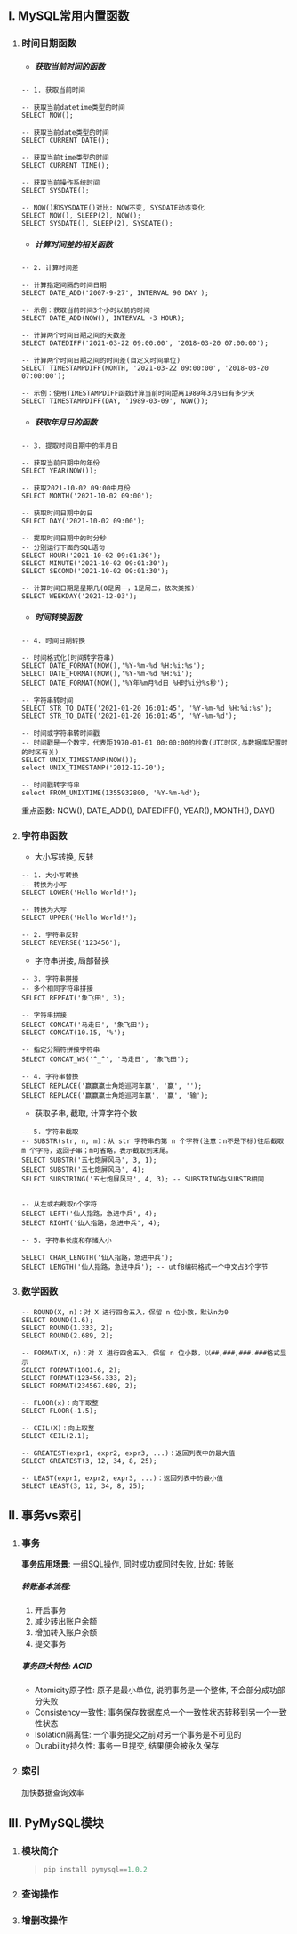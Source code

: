 ## I. MySQL常用内置函数

1. ### 时间日期函数

    - ##### 获取当前时间的函数

    ```mysql
    -- 1. 获取当前时间
    
    -- 获取当前datetime类型的时间
    SELECT NOW();
    
    -- 获取当前date类型的时间
    SELECT CURRENT_DATE();
    
    -- 获取当前time类型的时间
    SELECT CURRENT_TIME();
    
    -- 获取当前操作系统时间
    SELECT SYSDATE();
    
    -- NOW()和SYSDATE()对比: NOW不变, SYSDATE动态变化
    SELECT NOW(), SLEEP(2), NOW();
    SELECT SYSDATE(), SLEEP(2), SYSDATE();
    ```

    - ##### 计算时间差的相关函数

    ```mysql
    -- 2. 计算时间差
    
    -- 计算指定间隔的时间日期
    SELECT DATE_ADD('2007-9-27', INTERVAL 90 DAY );
    
    -- 示例：获取当前时间3个小时以前的时间
    SELECT DATE_ADD(NOW(), INTERVAL -3 HOUR);
    
    -- 计算两个时间日期之间的天数差
    SELECT DATEDIFF('2021-03-22 09:00:00', '2018-03-20 07:00:00');
    
    -- 计算两个时间日期之间的时间差(自定义时间单位)
    SELECT TIMESTAMPDIFF(MONTH, '2021-03-22 09:00:00', '2018-03-20 07:00:00');
    
    -- 示例：使用TIMESTAMPDIFF函数计算当前时间距离1989年3月9日有多少天
    SELECT TIMESTAMPDIFF(DAY, '1989-03-09', NOW());
    ```

    - ##### 获取年月日的函数

    ```mysql
    -- 3. 提取时间日期中的年月日
    
    -- 获取当前日期中的年份
    SELECT YEAR(NOW());
    
    -- 获取2021-10-02 09:00中月份
    SELECT MONTH('2021-10-02 09:00');
    
    -- 获取时间日期中的日
    SELECT DAY('2021-10-02 09:00');
    
    -- 提取时间日期中的时分秒
    -- 分别运行下面的SQL语句
    SELECT HOUR('2021-10-02 09:01:30');
    SELECT MINUTE('2021-10-02 09:01:30');
    SELECT SECOND('2021-10-02 09:01:30');
    
    -- 计算时间日期是星期几(0是周一，1是周二，依次类推)'
    SELECT WEEKDAY('2021-12-03');
    ```

    - ##### 时间转换函数

    ```mysql
    -- 4. 时间日期转换
    
    -- 时间格式化(时间转字符串)
    SELECT DATE_FORMAT(NOW(),'%Y-%m-%d %H:%i:%s');
    SELECT DATE_FORMAT(NOW(),'%Y-%m-%d %H:%i');
    SELECT DATE_FORMAT(NOW(),'%Y年%m月%d日 %H时%i分%s秒');
    
    -- 字符串转时间
    SELECT STR_TO_DATE('2021-01-20 16:01:45', '%Y-%m-%d %H:%i:%s');
    SELECT STR_TO_DATE('2021-01-20 16:01:45', '%Y-%m-%d');
    
    -- 时间或字符串转时间戳
    -- 时间戳是一个数字，代表距1970-01-01 00:00:00的秒数(UTC时区,与数据库配置时的时区有关)
    SELECT UNIX_TIMESTAMP(NOW());
    select UNIX_TIMESTAMP('2012-12-20');
    
    -- 时间戳转字符串
    select FROM_UNIXTIME(1355932800, '%Y-%m-%d');
    ```

    重点函数: NOW(), DATE_ADD(), DATEDIFF(), YEAR(), MONTH(), DAY()

2. ### 字符串函数

    - 大小写转换, 反转

    ```mysql
    -- 1. 大小写转换
    -- 转换为小写
    SELECT LOWER('Hello World!');
    
    -- 转换为大写
    SELECT UPPER('Hello World!');
    
    -- 2. 字符串反转
    SELECT REVERSE('123456');
    ```

    - 字符串拼接, 局部替换

    ```mysql
    -- 3. 字符串拼接
    -- 多个相同字符串拼接
    SELECT REPEAT('象飞田', 3);
    
    -- 字符串拼接
    SELECT CONCAT('马走日', '象飞田');
    SELECT CONCAT(10.15, '%');
    
    -- 指定分隔符拼接字符串
    SELECT CONCAT_WS('^_^', '马走日', '象飞田');
    
    -- 4. 字符串替换
    SELECT REPLACE('赢赢赢士角炮巡河车赢', '赢', '');
    SELECT REPLACE('赢赢赢士角炮巡河车赢', '赢', '输');
    ```

    - 获取子串, 截取, 计算字符个数

    ```mysql
    -- 5. 字符串截取
    -- SUBSTR(str, n, m)：从 str 字符串的第 n 个字符(注意：n不是下标)往后截取 m 个字符，返回子串；m可省略，表示截取到末尾。
    SELECT SUBSTR('五七炮屏风马', 3, 1);
    SELECT SUBSTR('五七炮屏风马', 4);
    SELECT SUBSTRING('五七炮屏风马', 4, 3); -- SUBSTRING与SUBSTR相同
    
    
    -- 从左或右截取n个字符
    SELECT LEFT('仙人指路，急进中兵', 4);
    SELECT RIGHT('仙人指路，急进中兵', 4);
    
    -- 5. 字符串长度和存储大小
    
    SELECT CHAR_LENGTH('仙人指路，急进中兵');
    SELECT LENGTH('仙人指路，急进中兵'); -- utf8编码格式一个中文占3个字节
    ```

3. ### 数学函数

    ```mysql
    -- ROUND(X, n)：对 X 进行四舍五入，保留 n 位小数，默认n为0
    SELECT ROUND(1.6);
    SELECT ROUND(1.333, 2);
    SELECT ROUND(2.689, 2);
    
    -- FORMAT(X, n)：对 X 进行四舍五入，保留 n 位小数，以##,###,###.###格式显示
    SELECT FORMAT(1001.6, 2);
    SELECT FORMAT(123456.333, 2);
    SELECT FORMAT(234567.689, 2);
    
    -- FLOOR(x)：向下取整
    SELECT FLOOR(-1.5);
    
    -- CEIL(X)：向上取整
    SELECT CEIL(2.1);
    
    -- GREATEST(expr1, expr2, expr3, ...)：返回列表中的最大值
    SELECT GREATEST(3, 12, 34, 8, 25);
    
    -- LEAST(expr1, expr2, expr3, ...)：返回列表中的最小值
    SELECT LEAST(3, 12, 34, 8, 25);
    ```

## II. 事务vs索引

1. ### 事务

    **事务应用场景**: 一组SQL操作, 同时成功或同时失败, 比如: 转账

    ##### 转账基本流程: 

    1. 开启事务
    2. 减少转出账户余额
    3. 增加转入账户余额
    4. 提交事务

    ##### 事务四大特性: ACID

    - Atomicity原子性: 原子是最小单位, 说明事务是一个整体, 不会部分成功部分失败
    - Consistency一致性: 事务保存数据库总一个一致性状态转移到另一个一致性状态
    - Isolation隔离性: 一个事务提交之前对另一个事务是不可见的
    - Durability持久性: 事务一旦提交, 结果便会被永久保存

2. ### 索引

    加快数据查询效率

## III. PyMySQL模块

1. ### 模块简介

    > ```python
    > pip install pymysql==1.0.2
    > ```

2. ### 查询操作

    

3. ### 增删改操作

    

    

